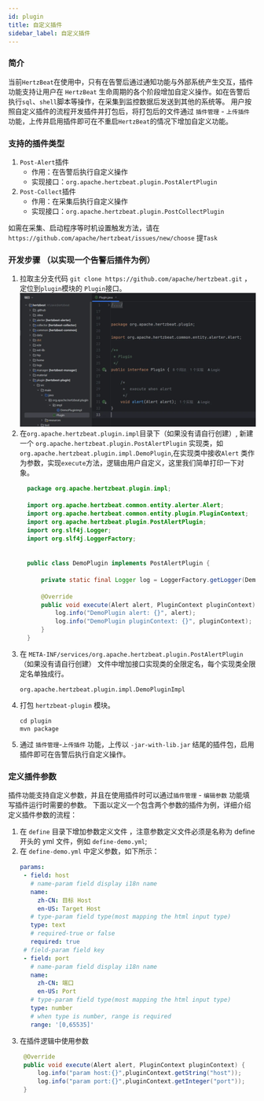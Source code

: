 ```yaml
---
id: plugin  
title: 自定义插件      
sidebar_label: 自定义插件 
---
```


### 简介

当前`HertzBeat`在使用中，只有在告警后通过通知功能与外部系统产生交互，插件功能支持让用户在 `HertzBeat` 生命周期的各个阶段增加自定义操作。如在告警后执行`sql`、`shell`脚本等操作，在采集到监控数据后发送到其他的系统等。
用户按照自定义插件的流程开发插件并打包后，将打包后的文件通过 `插件管理` - `上传插件` 功能，上传并启用插件即可在不重启`HertzBeat`的情况下增加自定义功能。

### 支持的插件类型

1. `Post-Alert`插件
    - 作用：在告警后执行自定义操作
    - 实现接口：`org.apache.hertzbeat.plugin.PostAlertPlugin`
2. `Post-Collect`插件
    - 作用：在采集后执行自定义操作
    - 实现接口：`org.apache.hertzbeat.plugin.PostCollectPlugin`

如需在采集、启动程序等时机设置触发方法，请在`https://github.com/apache/hertzbeat/issues/new/choose` 提`Task`

### 开发步骤 （以实现一个告警后插件为例）

1. 拉取主分支代码 `git clone https://github.com/apache/hertzbeat.git` ，定位到`plugin`模块的
   `Plugin`接口。
   ![plugin-1.png](/img/docs/help/plugin-1.png)
2. 在`org.apache.hertzbeat.plugin.impl`目录下（如果没有请自行创建）, 新建一个 `org.apache.hertzbeat.plugin.PostAlertPlugin` 实现类，如`org.apache.hertzbeat.plugin.impl.DemoPlugin`,在实现类中接收`Alert`
   类作为参数，实现`execute`方法，逻辑由用户自定义，这里我们简单打印一下对象。
   ```java
     package org.apache.hertzbeat.plugin.impl;
     
     import org.apache.hertzbeat.common.entity.alerter.Alert;
     import org.apache.hertzbeat.common.entity.plugin.PluginContext;
     import org.apache.hertzbeat.plugin.PostAlertPlugin;
     import org.slf4j.Logger;
     import org.slf4j.LoggerFactory;
     
     
     public class DemoPlugin implements PostAlertPlugin {
     
         private static final Logger log = LoggerFactory.getLogger(DemoPlugin.class);
     
         @Override
         public void execute(Alert alert, PluginContext pluginContext) {
             log.info("DemoPlugin alert: {}", alert);
             log.info("DemoPlugin pluginContext: {}", pluginContext);
         }
     }
   ```
3. 在 `META-INF/services/org.apache.hertzbeat.plugin.PostAlertPlugin` （如果没有请自行创建） 文件中增加接口实现类的全限定名，每个实现类全限定名单独成行。
   ```shell
   org.apache.hertzbeat.plugin.impl.DemoPluginImpl
   ```
4. 打包 `hertzbeat-plugin` 模块。
   ```shell
   cd plugin
   mvn package
   ```
5. 通过 `插件管理`-`上传插件` 功能，上传以 `-jar-with-lib.jar` 结尾的插件包，启用插件即可在告警后执行自定义操作。

### 定义插件参数

插件功能支持自定义参数，并且在使用插件时可以通过`插件管理` - `编辑参数` 功能填写插件运行时需要的参数。
下面以定义一个包含两个参数的插件为例，详细介绍定义插件参数的流程：

1. 在 `define` 目录下增加参数定义文件 ，注意参数定义文件必须是名称为 define 开头的 yml 文件，例如 `define-demo.yml`;
2. 在 `define-demo.yml` 中定义参数，如下所示：
    ```yaml
   params:
     - field: host
       # name-param field display i18n name
       name:
         zh-CN: 目标 Host
         en-US: Target Host
       # type-param field type(most mapping the html input type)
       type: text
       # required-true or false
       required: true
     # field-param field key
     - field: port
       # name-param field display i18n name
       name:
         zh-CN: 端口
         en-US: Port
       # type-param field type(most mapping the html input type)
       type: number
       # when type is number, range is required
       range: '[0,65535]'
    ```
3. 在插件逻辑中使用参数
   ```java
    @Override
    public void execute(Alert alert, PluginContext pluginContext) {
        log.info("param host:{}",pluginContext.getString("host"));
        log.info("param port:{}",pluginContext.getInteger("port"));
    }
   ```
